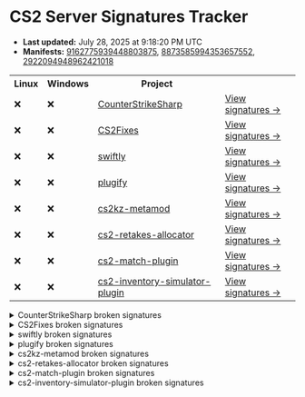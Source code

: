 # CS2 Server Signatures Tracker

* **Last updated:** July 28, 2025 at 9:18:20 PM UTC
* **Manifests:** [9162775939448803875](https://steamdb.info/depot/2347771/history/?changeid=M:9162775939448803875), [8873585994353657552](https://steamdb.info/depot/2347773/history/?changeid=M:8873585994353657552), [2922094948962421018](https://steamdb.info/depot/2347770/history/?changeid=M:2922094948962421018)

<table>
<tr><th>Linux</th><th>Windows</th><th>Project</th><th></th></tr><tr><td>❌</td><td>❌</td><td><a href="https://github.com/roflmuffin/CounterStrikeSharp">CounterStrikeSharp</a></td><td><a href="https://github.com/ianlucas/cs2-signatures/blob/main/.github/docs/CounterStrikeSharp.md">View signatures →</a></td></tr><tr><td>❌</td><td>❌</td><td><a href="https://github.com/Source2ZE/CS2Fixes">CS2Fixes</a></td><td><a href="https://github.com/ianlucas/cs2-signatures/blob/main/.github/docs/CS2Fixes.md">View signatures →</a></td></tr><tr><td>❌</td><td>❌</td><td><a href="https://github.com/swiftly-solution/swiftly">swiftly</a></td><td><a href="https://github.com/ianlucas/cs2-signatures/blob/main/.github/docs/swiftly.md">View signatures →</a></td></tr><tr><td>❌</td><td>❌</td><td><a href="https://github.com/untrustedmodders/plugify-source-2">plugify</a></td><td><a href="https://github.com/ianlucas/cs2-signatures/blob/main/.github/docs/plugify.md">View signatures →</a></td></tr><tr><td>❌</td><td>❌</td><td><a href="https://github.com/KZGlobalTeam/cs2kz-metamod">cs2kz-metamod</a></td><td><a href="https://github.com/ianlucas/cs2-signatures/blob/main/.github/docs/cs2kz-metamod.md">View signatures →</a></td></tr><tr><td>❌</td><td>❌</td><td><a href="https://github.com/yonilerner/cs2-retakes-allocator">cs2-retakes-allocator</a></td><td><a href="https://github.com/ianlucas/cs2-signatures/blob/main/.github/docs/cs2-retakes-allocator.md">View signatures →</a></td></tr><tr><td>❌</td><td>❌</td><td><a href="https://github.com/ianlucas/cs2-match-plugin">cs2-match-plugin</a></td><td><a href="https://github.com/ianlucas/cs2-signatures/blob/main/.github/docs/cs2-match-plugin.md">View signatures →</a></td></tr><tr><td>❌</td><td>❌</td><td><a href="https://github.com/ianlucas/cs2-inventory-simulator-plugin">cs2-inventory-simulator-plugin</a></td><td><a href="https://github.com/ianlucas/cs2-signatures/blob/main/.github/docs/cs2-inventory-simulator-plugin.md">View signatures →</a></td></tr></table>

<details>
  <summary>CounterStrikeSharp broken signatures</summary>

* <sub>❌Linux ❌Windows</sub> UTIL_ClientPrintAll
* <sub>❌Linux ✅Windows</sub> ClientPrint
* <sub>❌Linux ❌Windows</sub> CCSPlayerController_SwitchTeam
* <sub>❌Linux ❌Windows</sub> CBasePlayerController_SetPawn
* <sub>❌Linux ✅Windows</sub> CGameEventManager_Init
* <sub>❌Linux ✅Windows</sub> GiveNamedItem
* <sub>❌Linux ✅Windows</sub> Host_Say
* <sub>❌Linux ❌Windows</sub> CBaseModelEntity_SetModel
* <sub>❌Linux ❌Windows</sub> CCSPlayer_WeaponServices_CanUse
* <sub>❌Linux ❌Windows</sub> CCSPlayer_ItemServices_CanAcquire
* <sub>❌Linux ❌Windows</sub> GetCSWeaponDataFromKey
* <sub>❌Linux ❌Windows</sub> CCSGameRules_TerminateRound
* <sub>❌Linux ❌Windows</sub> CBaseEntity_EmitSoundFilter
* <sub>❌Linux ❌Windows</sub> CEntityInstance_AcceptInput
* <sub>❌Linux ❌Windows</sub> CEntitySystem_AddEntityIOEvent
* <sub>❌Linux ❌Windows</sub> LegacyGameEventListener
* <sub>❌Linux ✅Windows</sub> CBasePlayerPawn_RemovePlayerItem
* <sub>❌Linux ✅Windows</sub> CBaseEntity_TakeDamageOld
* <sub>❌Linux ❌Windows</sub> CBaseTrigger_StartTouch
* <sub>✅Linux ❌Windows</sub> StateChanged
* <sub>❌Linux ❌Windows</sub> NetworkStateChanged
* <sub>✅Linux ❌Windows</sub> CEntityIOOutput_FireOutputInternal
* <sub>✅Linux ❌Windows</sub> IGameSystem_InitAllSystems_pFirst
* <sub>❌Linux ❌Windows</sub> CheckTransmit

</details>

<details>
  <summary>CS2Fixes broken signatures</summary>

* <sub>❌Linux ❌Windows</sub> UTIL_SayTextFilter
* <sub>❌Linux ❌Windows</sub> UTIL_SayText2Filter
* <sub>❌Linux ❌Windows</sub> TriggerPush_Touch
* <sub>❌Linux ❌Windows</sub> SetGroundEntity
* <sub>❌Linux ❌Windows</sub> ServerMovementUnlock
* <sub>❌Linux ❌Windows</sub> CCSPlayerController_SwitchTeam
* <sub>❌Linux ❌Windows</sub> CheckJumpButtonWater
* <sub>❌Linux ❌Windows</sub> WaterLevelGravity
* <sub>❌Linux ❌Windows</sub> CEntitySystem_AddEntityIOEvent
* <sub>❌Linux ❌Windows</sub> CEntityInstance_AcceptInput
* <sub>❌Linux ❌Windows</sub> CEntityIdentity_AcceptInput
* <sub>✅Linux ❌Windows</sub> CEntityIOOutput_FireOutputInternal
* <sub>❌Linux ✅Windows</sub> CGameEntitySystem_FindEntityByClassName
* <sub>❌Linux ✅Windows</sub> CBaseEntity_TakeDamageOld
* <sub>✅Linux ❌Windows</sub> IGameSystem_InitAllSystems_pFirst
* <sub>❌Linux ✅Windows</sub> IGameSystem_LoopPostInitAllSystems_pEventDispatcher
* <sub>❌Linux ✅Windows</sub> IGameSystem_LoopDestroyAllSystems_s_GameSystems
* <sub>❌Linux ❌Windows</sub> CBasePlayerController_SetPawn
* <sub>❌Linux ✅Windows</sub> CNavMesh_GetNearestNavArea
* <sub>❌Linux ❌Windows</sub> CBaseModelEntity_SetModel
* <sub>❌Linux ❌Windows</sub> CGameRules_TerminateRound
* <sub>❌Linux ❌Windows</sub> CCSPlayer_WeaponServices_CanUse
* <sub>❌Linux ❌Windows</sub> CCSPlayer_WeaponServices_EquipWeapon
* <sub>❌Linux ✅Windows</sub> CEntityIdentity_SetEntityName
* <sub>❌Linux ✅Windows</sub> BotNavIgnore
* <sub>❌Linux ❌Windows</sub> CBaseEntity_EmitSoundParams
* <sub>❌Linux ✅Windows</sub> GetParticleSystemIndex
* <sub>❌Linux ✅Windows</sub> DispatchParticleEffect
* <sub>❌Linux ❌Windows</sub> CBaseEntity_EmitSoundFilter
* <sub>❌Linux ❌Windows</sub> ProcessMovement
* <sub>❌Linux ❌Windows</sub> CBaseEntity_SetMoveType
* <sub>❌Linux ✅Windows</sub> CPhysBox_Use
* <sub>❌Linux ✅Windows</sub> ProcessUsercmds
* <sub>❌Linux ❌Windows</sub> CGamePlayerEquip_InputTriggerForAllPlayers
* <sub>❌Linux ✅Windows</sub> CGamePlayerEquip_InputTriggerForActivatedPlayer
* <sub>✅Linux ❌Windows</sub> CCSPlayerPawn_GetMaxSpeed
* <sub>❌Linux ✅Windows</sub> FindUseEntity
* <sub>❌Linux ✅Windows</sub> TraceFunc
* <sub>❌Linux ❌Windows</sub> TraceShape
* <sub>❌Linux ✅Windows</sub> CBasePlayerPawn_GetEyePosition
* <sub>❌Linux ✅Windows</sub> CBasePlayerPawn_GetEyeAngles
* <sub>❌Linux ✅Windows</sub> CBaseFilter_InputTestActivator
* <sub>❌Linux ✅Windows</sub> GameSystem_Think_CheckSteamBan
* <sub>❌Linux ❌Windows</sub> CCSGameRules__sm_mapGcBanInformation
* <sub>❌Linux ✅Windows</sub> GetSpawnGroups
* <sub>❌Linux ❌Windows</sub> CCSPlayer_ItemServices_CanAcquire

</details>

<details>
  <summary>swiftly broken signatures</summary>

* <sub>❌Linux ❌Windows</sub> ServerMovementUnlock
* <sub>❌Linux ❌Windows</sub> CEntityInstance_AcceptInput
* <sub>❌Linux ❌Windows</sub> CEntityIdentity_AcceptInput
* <sub>❌Linux ❌Windows</sub> CCSPlayerController_SwitchTeam
* <sub>❌Linux ❌Windows</sub> CBaseModelEntity_SetModel
* <sub>❌Linux ❌Windows</sub> LegacyGameEventListener
* <sub>✅Linux ❌Windows</sub> CAttributeList_SetOrAddAttributeValueByName
* <sub>❌Linux ✅Windows</sub> CBaseModelEntity_SetBodygroup
* <sub>❌Linux ✅Windows</sub> GiveNamedItem
* <sub>✅Linux ❌Windows</sub> FireOutputInternal
* <sub>❌Linux ❌Windows</sub> CBasePlayerController_SetPawn
* <sub>❌Linux ❌Windows</sub> CBaseEntity_EmitSoundFilter
* <sub>❌Linux ❌Windows</sub> CBaseEntity_EmitSoundParams
* <sub>❌Linux ❌Windows</sub> CGameRules_TerminateRound
* <sub>❌Linux ✅Windows</sub> CBaseEntity_TakeDamage
* <sub>❌Linux ✅Windows</sub> BotNavIgnore1
* <sub>❌Linux ✅Windows</sub> BotNavIgnore2
* <sub>❌Linux ✅Windows</sub> BotNavIgnore3
* <sub>✅Linux ❌Windows</sub> IGameSystem_InitAllSystems_pFirst
* <sub>❌Linux ✅Windows</sub> CCSPlayerController_ProcessUsercmds
* <sub>❌Linux ✅Windows</sub> CSoundOpGameSystem_SetSoundEventParam

</details>

<details>
  <summary>plugify broken signatures</summary>

* <sub>❌Linux ✅Windows</sub> AppSystemCreateInterfaceFn
* <sub>❌Linux ❌Windows</sub> CCSPlayerController_SwitchTeam
* <sub>❌Linux ✅Windows</sub> HostStateRequest
* <sub>❌Linux ❌Windows</sub> ReplyConnection
* <sub>❌Linux ❌Windows</sub> CBasePlayerController_SetPawn
* <sub>❌Linux ❌Windows</sub> LegacyGameEventListener
* <sub>✅Linux ❌Windows</sub> CSource2Server::Init
* <sub>❌Linux ❌Windows</sub> CEntityInstance_AcceptInput
* <sub>✅Linux ❌Windows</sub> CEntityIOOutput_FireOutputInternal
* <sub>❌Linux ❌Windows</sub> CBaseModelEntity_SetModel
* <sub>❌Linux ❌Windows</sub> CGameRules_TerminateRound
* <sub>❌Linux ✅Windows</sub> CGameEntitySystem_FindEntityByClassName
* <sub>❌Linux ✅Windows</sub> CEntityIdentity_SetEntityName
* <sub>❌Linux ❌Windows</sub> CBaseEntity_EmitSoundParams
* <sub>❌Linux ❌Windows</sub> CBaseEntity_EmitSoundFilter
* <sub>❌Linux ❌Windows</sub> CBaseEntity_SetMoveType
* <sub>❌Linux ✅Windows</sub> CCSPlayer_WeaponServices_RemoveItem
* <sub>❌Linux ❌Windows</sub> GetCSWeaponDataFromKey

</details>

<details>
  <summary>cs2kz-metamod broken signatures</summary>

* <sub>❌Linux ❌Windows</sub> CCSPlayerController_SwitchTeam
* <sub>❌Linux ❌Windows</sub> CBasePlayerController_SetPawn
* <sub>❌Linux ❌Windows</sub> GetLegacyGameEventListener
* <sub>❌Linux ❌Windows</sub> SnapViewAngles
* <sub>❌Linux ❌Windows</sub> InitPlayerMovementTraceFilter
* <sub>❌Linux ❌Windows</sub> TraceShape
* <sub>❌Linux ❌Windows</sub> CPhysicsGameSystemFrameBoundary
* <sub>❌Linux ❌Windows</sub> DebugDrawMesh
* <sub>✅Linux ❌Windows</sub> GetMaxSpeed
* <sub>❌Linux ❌Windows</sub> SetupMove
* <sub>❌Linux ❌Windows</sub> ProcessMovement
* <sub>❌Linux ❌Windows</sub> PlayerMove
* <sub>❌Linux ✅Windows</sub> CheckParameters
* <sub>✅Linux ❌Windows</sub> CanMove
* <sub>❌Linux ✅Windows</sub> FullWalkMove
* <sub>❌Linux ❌Windows</sub> MoveInit
* <sub>✅Linux ❌Windows</sub> CheckWater
* <sub>❌Linux ❌Windows</sub> WaterMove
* <sub>❌Linux ✅Windows</sub> CheckVelocity
* <sub>❌Linux ✅Windows</sub> Duck
* <sub>❌Linux ❌Windows</sub> CanUnduck
* <sub>❌Linux ❌Windows</sub> LadderMove
* <sub>❌Linux ❌Windows</sub> OnJump
* <sub>❌Linux ❌Windows</sub> AirMove
* <sub>❌Linux ❌Windows</sub> Friction
* <sub>❌Linux ❌Windows</sub> WalkMove
* <sub>❌Linux ❌Windows</sub> TryPlayerMove
* <sub>❌Linux ❌Windows</sub> CategorizePosition
* <sub>❌Linux ✅Windows</sub> CheckFalling
* <sub>❌Linux ❌Windows</sub> EmitSound
* <sub>❌Linux ✅Windows</sub> ProcessUsercmds
* <sub>❌Linux ❌Windows</sub> PhysicsSimulate
* <sub>❌Linux ❌Windows</sub> GameEventManager

</details>

<details>
  <summary>cs2-retakes-allocator broken signatures</summary>

* <sub>❌Linux ❌Windows</sub> GetCSWeaponDataFromKey
* <sub>❌Linux ❌Windows</sub> CCSPlayer_ItemServices_CanAcquire
* <sub>❌Linux ✅Windows</sub> GiveNamedItem2

</details>

<details>
  <summary>cs2-match-plugin broken signatures</summary>

* <sub>❌Linux ❌Windows</sub> TerminateRound
* <sub>✅Linux ❌Windows</sub> ChangeTeam
* <sub>❌Linux ❌Windows</sub> HandleSwapTeams

</details>

<details>
  <summary>cs2-inventory-simulator-plugin broken signatures</summary>

* <sub>❌Linux ✅Windows</sub> ChangeSubclass
* <sub>❌Linux ❌Windows</sub> CAttributeList_SetOrAddAttributeValueByName
* <sub>❌Linux ✅Windows</sub> CBaseModelEntity_SetBodygroup
* <sub>❌Linux ✅Windows</sub> CCSPlayerPawn_IsAbleToApplySpray
* <sub>❌Linux ✅Windows</sub> CCSPlayerController_ProcessUsercmds
* <sub>❌Linux ❌Windows</sub> CServerSideClientBase_Connect

</details>